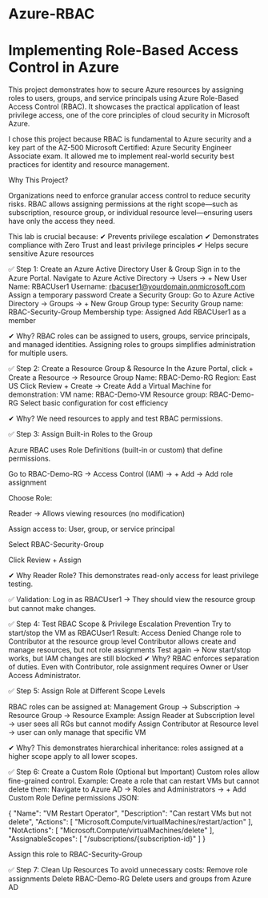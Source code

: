 # Azure-RBAC
# Implementing Role-Based Access Control in Azure
This project demonstrates how to secure Azure resources by assigning roles to users, groups, and service principals using Azure Role-Based Access Control (RBAC). It showcases the practical application of least privilege access, one of the core principles of cloud security in Microsoft Azure.

I chose this project because RBAC is fundamental to Azure security and a key part of the AZ-500 Microsoft Certified: Azure Security Engineer Associate exam. It allowed me to implement real-world security best practices for identity and resource management.

Why This Project?

Organizations need to enforce granular access control to reduce security risks. RBAC allows assigning permissions at the right scope—such as subscription, resource group, or individual resource level—ensuring users have only the access they need.

This lab is crucial because:
✔ Prevents privilege escalation
✔ Demonstrates compliance with Zero Trust and least privilege principles
✔ Helps secure sensitive Azure resources

✅ Step 1: Create an Azure Active Directory User & Group
Sign in to the Azure Portal.
Navigate to Azure Active Directory → Users → + New User
Name: RBACUser1
Username: rbacuser1@yourdomain.onmicrosoft.com
Assign a temporary password
Create a Security Group:
Go to Azure Active Directory → Groups → + New Group
Group type: Security
Group name: RBAC-Security-Group
Membership type: Assigned
Add RBACUser1 as a member

✔ Why?
RBAC roles can be assigned to users, groups, service principals, and managed identities. Assigning roles to groups simplifies administration for multiple users.

✅ Step 2: Create a Resource Group & Resource
In the Azure Portal, click + Create a Resource → Resource Group
Name: RBAC-Demo-RG
Region: East US
Click Review + Create → Create
Add a Virtual Machine for demonstration:
VM name: RBAC-Demo-VM
Resource group: RBAC-Demo-RG
Select basic configuration for cost efficiency

✔ Why?
We need resources to apply and test RBAC permissions.

✅ Step 3: Assign Built-in Roles to the Group

Azure RBAC uses Role Definitions (built-in or custom) that define permissions.

Go to RBAC-Demo-RG → Access Control (IAM) → + Add → Add role assignment

Choose Role:

Reader → Allows viewing resources (no modification)

Assign access to: User, group, or service principal

Select RBAC-Security-Group

Click Review + Assign

✔ Why Reader Role?
This demonstrates read-only access for least privilege testing.

✅ Validation:
Log in as RBACUser1 → They should view the resource group but cannot make changes.

✅ Step 4: Test RBAC Scope & Privilege Escalation Prevention
Try to start/stop the VM as RBACUser1
Result: Access Denied
Change role to Contributor at the resource group level
Contributor allows create and manage resources, but not role assignments
Test again → Now start/stop works, but IAM changes are still blocked
✔ Why?
RBAC enforces separation of duties. Even with Contributor, role assignment requires Owner or User Access Administrator.

✅ Step 5: Assign Role at Different Scope Levels

RBAC roles can be assigned at:
Management Group → Subscription → Resource Group → Resource
Example:
Assign Reader at Subscription level → user sees all RGs but cannot modify
Assign Contributor at Resource level → user can only manage that specific VM

✔ Why?
This demonstrates hierarchical inheritance: roles assigned at a higher scope apply to all lower scopes.

✅ Step 6: Create a Custom Role (Optional but Important)
Custom roles allow fine-grained control.
Example: Create a role that can restart VMs but cannot delete them:
Navigate to Azure AD → Roles and Administrators → + Add Custom Role
Define permissions JSON:

{
  "Name": "VM Restart Operator",
  "Description": "Can restart VMs but not delete",
  "Actions": [
    "Microsoft.Compute/virtualMachines/restart/action"
  ],
  "NotActions": [
    "Microsoft.Compute/virtualMachines/delete"
  ],
  "AssignableScopes": [
    "/subscriptions/{subscription-id}"
  ]
}


Assign this role to RBAC-Security-Group

✅ Step 7: Clean Up Resources
To avoid unnecessary costs:
Remove role assignments
Delete RBAC-Demo-RG
Delete users and groups from Azure AD
